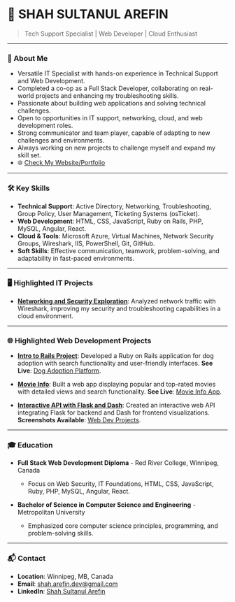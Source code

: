 # 🎯 SHAH SULTANUL AREFIN

> Tech Support Specialist | Web Developer | Cloud Enthusiast

---

### 🚀 About Me

- Versatile IT Specialist with hands-on experience in Technical Support and Web Development.
- Completed a co-op as a Full Stack Developer, collaborating on real-world projects and enhancing my troubleshooting skills.
- Passionate about building web applications and solving technical challenges.
- Open to opportunities in IT support, networking, cloud, and web development roles.
- Strong communicator and team player, capable of adapting to new challenges and environments.
- Always working on new projects to challenge myself and expand my skill set.
- 🌐 [Check My Website/Portfolio](https://tanweer-dot-dev.vercel.app)

---

### 🛠️ Key Skills

- **Technical Support**: Active Directory, Networking, Troubleshooting, Group Policy, User Management, Ticketing Systems (osTicket).
- **Web Development**: HTML, CSS, JavaScript, Ruby on Rails, PHP, MySQL, Angular, React.
- **Cloud & Tools**: Microsoft Azure, Virtual Machines, Network Security Groups, Wireshark, IIS, PowerShell, Git, GitHub.
- **Soft Skills**: Effective communication, teamwork, problem-solving, and adaptability in fast-paced environments.

---

### 🖥️ Highlighted IT Projects

- **[Networking and Security Exploration](https://github.com/shahsarefin/Networking-and-Security-Exploration-on-Azure)**:
  Analyzed network traffic with Wireshark, improving my security and troubleshooting capabilities in a cloud environment.

---

### 🌐 Highlighted Web Development Projects

- **[Intro to Rails Project](https://github.com/shahsarefin/Intro-To-Rails-Project-Shah)**:
  Developed a Ruby on Rails application for dog adoption with search functionality and user-friendly interfaces. 
  **See Live**: [Dog Adoption Platform](https://intro-to-rails-project-shah.fly.dev/).

- **[Movie Info](https://github.com/shahsarefin/movie-info)**:
  Built a web app displaying popular and top-rated movies with detailed views and search functionality.
  **See Live**: [Movie Info App](https://movie-info-shah.vercel.app/).

- **[Interactive API with Flask and Dash](https://github.com/shahsarefin/Interactive-API-Flask-Dash)**:
  Created an interactive web API integrating Flask for backend and Dash for frontend visualizations.
  **Screenshots Available**: [Web Dev Projects](https://tanweer-dot-dev.vercel.app/web-dev-projects.html).

---

### 🎓 Education

- **Full Stack Web Development Diploma** - Red River College, Winnipeg, Canada
  - Focus on Web Security, IT Foundations, HTML, CSS, JavaScript, Ruby, PHP, MySQL, Angular, React.
  
- **Bachelor of Science in Computer Science and Engineering** - Metropolitan University
  - Emphasized core computer science principles, programming, and problem-solving skills.

---

### 📬 Contact

- **Location**: Winnipeg, MB, Canada
- **Email**: [shah.arefin.dev@gmail.com](mailto:shah.arefin.dev@gmail.com)
- **LinkedIn**: [Shah Sultanul Arefin](https://www.linkedin.com/in/shahsarefin)
